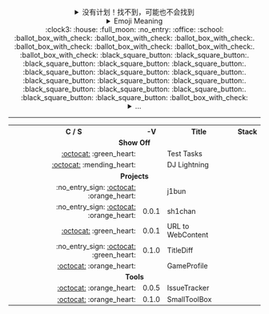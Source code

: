 <!--
Emoji: https://gist.github.com/rxaviers/7360908
-->

<div align="center">
    <details>
        <summary>没有计划！找不到，可能也不会找到</summary>
        <img src="./static/banner/YagamiLightName.gif" />
    </details>
    <details>
        <summary>Emoji Meaning</summary>
        <table>
            <tr>
                <th>Emoji</th>
                <th>Meaning</th>
            </tr>
            <tr>
                <td>:clock130:</td>
                <td>・・・キラだから</td>
            </tr>
            <tr>
                <td>:clock3:</td>
                <td>MSK+3</td>
            </tr>
            <tr>
                <td>:clock9:</td>
                <td>GMT+9</td>
            </tr>
            <tr>
                <td>:ballot_box_with_check:</td>
                <td>Busy Time</td>
            </tr>
            <tr>
                <td>:white_square_button:</td>
                <td>Free Time</td>
            </tr>
            <tr>
                <td>:office:</td>
                <td>Working</td>
            </tr>
            <tr>
                <td>:house:</td>
                <td>Home Alone</td>
            </tr>
            <tr>
                <td>:school:</td>
                <td>Studying in School</td>
            </tr>
            <tr>
                <td>:full_moon:</td>
                <td>Sleeping</td>
            </tr>
            <tr>
                <td>:no_entry:</td>
                <td>Without</td>
            </tr>
            <tr>
                <td>:no_entry_sign:</td>
                <td>Private</td>
            </tr>
            <tr>
                <td>:octocat:</td>
                <td>Public Link</td>
            </tr>
            <tr>
                <td>:orange_heart:</td>
                <td>Scheduled</td>
            </tr>
            <tr>
                <td>:green_heart:</td>
                <td>Active</td>
            </tr>
            <tr>
                <td>:mending_heart:</td>
                <td>Archived</td>
            </tr>
        </table>
    </details>
</div>

<div align="center">
    <div align="center">:clock3: :house: :full_moon: :no_entry: :office: :school: <br />
        :ballot_box_with_check:
        :ballot_box_with_check:
        :ballot_box_with_check:.
        :ballot_box_with_check:
        :ballot_box_with_check:
        :ballot_box_with_check:.
        :ballot_box_with_check:
        :black_square_button:
        :black_square_button:.
        :black_square_button:
        :black_square_button:
        :black_square_button:.
        :black_square_button:
        :black_square_button:
        :black_square_button:.
        :black_square_button:
        :black_square_button:
        :black_square_button:.
        :black_square_button:
        :black_square_button:
        :black_square_button:.
        :black_square_button:
        :black_square_button:
        :ballot_box_with_check:
    </div>
    <details>
        <summary>...</summary>
        <div align="center">:clock3: :office: 08.00 - 17.00<br />
            :black_square_button:
            :black_square_button:
            :black_square_button:.
            :black_square_button:
            :black_square_button:
            :black_square_button:.
            :black_square_button:
            :ballot_box_with_check:
            :ballot_box_with_check:.
            :ballot_box_with_check:
            :ballot_box_with_check:
            :ballot_box_with_check:.
            :ballot_box_with_check:
            :ballot_box_with_check:
            :ballot_box_with_check:.
            :ballot_box_with_check:
            :ballot_box_with_check:
            :black_square_button:.
            :black_square_button:
            :black_square_button:
            :black_square_button:.
            :black_square_button:
            :black_square_button:
            :black_square_button:
        </div>
        <div align="center">:clock3: :office: 10.00 - 19.00<br />
            :black_square_button:
            :black_square_button:
            :black_square_button:.
            :black_square_button:
            :black_square_button:
            :black_square_button:.
            :black_square_button:
            :black_square_button:
            :black_square_button:.
            :ballot_box_with_check:
            :ballot_box_with_check:
            :ballot_box_with_check:.
            :ballot_box_with_check:
            :ballot_box_with_check:
            :ballot_box_with_check:.
            :ballot_box_with_check:
            :ballot_box_with_check:
            :ballot_box_with_check:.
            :ballot_box_with_check:
            :black_square_button:
            :black_square_button:.
            :black_square_button:
            :black_square_button:
            :black_square_button:
        </div>
        <div align="center">:clock9: :school: 08.30 - 12.40<br />
            :black_square_button:
            :black_square_button:
            :black_square_button:.
            :ballot_box_with_check:
            :ballot_box_with_check:
            :ballot_box_with_check:.
            :ballot_box_with_check:
            :ballot_box_with_check:
            :black_square_button:.
            :black_square_button:
            :black_square_button:
            :black_square_button:.
            :black_square_button:
            :black_square_button:
            :black_square_button:.
            :black_square_button:
            :black_square_button:
            :black_square_button:.
            :black_square_button:
            :black_square_button:
            :black_square_button:.
            :black_square_button:
            :black_square_button:
            :black_square_button:
        </div>
        <div align="center">:clock9: :school: 13.00 - 17.00<br />
            :black_square_button:
            :black_square_button:
            :black_square_button:.
            :black_square_button:
            :black_square_button:
            :black_square_button:.
            :black_square_button:
            :ballot_box_with_check:
            :ballot_box_with_check:.
            :ballot_box_with_check:
            :ballot_box_with_check:
            :ballot_box_with_check:.
            :black_square_button:
            :black_square_button:
            :black_square_button:.
            :black_square_button:
            :black_square_button:
            :black_square_button:.
            :black_square_button:
            :black_square_button:
            :black_square_button:.
            :black_square_button:
            :black_square_button:
            :black_square_button:
        </div>
        <div align="center">:clock3: :office: :school: :no_entry: :house: :full_moon:<br />
            :black_square_button:
            :black_square_button:
            :black_square_button:.
            :ballot_box_with_check:
            :ballot_box_with_check:
            :ballot_box_with_check:.
            :ballot_box_with_check:
            :ballot_box_with_check:
            :ballot_box_with_check:.
            :ballot_box_with_check:
            :ballot_box_with_check:
            :ballot_box_with_check:.
            :ballot_box_with_check:
            :ballot_box_with_check:
            :ballot_box_with_check:.
            :ballot_box_with_check:
            :ballot_box_with_check:
            :ballot_box_with_check:.
            :ballot_box_with_check:
            :black_square_button:
            :black_square_button:.
            :black_square_button:
            :black_square_button:
            :black_square_button:
        </div>
    </details>
</div>

---

<!--
Table Structure: https://github.com/seefs001/xox
-->

<table align="center">
    <tr>
        <th>C / S</th>
        <th>-V</th>
        <th>Title</th>
        <th>Stack</th>
    </tr>
    <tr>
        <td colspan="4" align="center"><strong>Show Off</strong></td>
    </tr>
    <tr>
        <td align="right"><a href="https://github.com/ames0k0/TestWork">:octocat:</a> :green_heart:</td>
        <td align="right"></td>
        <td>Test Tasks</td>
        <td></td>
    </tr>
    <tr>
        <td align="right"><a href="https://github.com/ames0k0/datachi/blob/master/dj-lightning/test_v2.gif">:octocat:</a> :mending_heart:</td>
        <td align="right"></td>
        <td>DJ Lightning</td>
        <td></td>
    </tr>
    <tr>
        <td colspan="4" align="center"><strong>Projects</strong></td>
    </tr>
    <tr>
        <td align="right">:no_entry_sign: <a href="https://github.com/j1bun">:octocat:</a> :orange_heart:</td>
        <td align="right"></td>
        <td>j1bun</td>
        <td></td>
    </tr>
    <tr>
        <td align="right">:no_entry_sign: <a href="https://github.com/sh1chan">:octocat:</a> :orange_heart:</td>
        <td align="right">0.0.1</td>
        <td>sh1chan</td>
        <td></td>
    </tr>
    <tr>
        <td align="right"><a href="https://github.com/ames0k0/url-to-web-content">:octocat:</a> :green_heart:</td>
        <td align="right">0.0.1</td>
        <td>URL to WebContent</td>
        <td></td>
    </tr>
    <!--
    <tr>
        <td align="right">:no_entry_sign: <a href="https://github.com/sh1chan/ShowMeTheCode">:octocat:</a> :orange_heart:</td>
        <td align="right"></td>
        <td>smtc</td>
    </tr>
    <tr>
        <td align="right">:no_entry_sign: <a href="https://github.com/sh1chan/MoeInterpol">:octocat:</a> :orange_heart:</td>
        <td align="right"></td>
        <td>MoeInterpol</td>
    </tr>
    -->
    <tr>
        <td align="right">:no_entry_sign: <a href="https://github.com/aintp3d0/TitleDiff">:octocat:</a> :green_heart:</td>
        <td align="right">0.1.0</td>
        <td>TitleDiff</td>
        <td></td>
    </tr>
    <!--
    <tr>
        <td align="right">:no_entry_sign: <a href="https://github.com/sh1chan/Sage0x0">:octocat:</a> :orange_heart:</td>
        <td align="right"></td>
        <td>Sage0x0</td>
    </tr>
    -->
    <tr>
        <td align="right"><a href="https://github.com/aintp3d0/GameProfile">:octocat:</a> :orange_heart:</td>
        <td align="right"></td>
        <td>GameProfile</td>
        <td></td>
    </tr>
    <tr>
        <td colspan="4" align="center"><strong>Tools</strong></td>
    </tr>
    <tr>
        <td align="right"><a href="https://github.com/ames0k0/IssueTracker">:octocat:</a> :orange_heart:</td>
        <td align="right">0.0.5</td>
        <td>IssueTracker</td>
        <td></td>
    </tr>
    <tr>
        <td align="right"><a href="https://github.com/sh1chan/SmallToolBox">:octocat:</a> :orange_heart:</td>
        <td align="right">0.1.0</td>
        <td>SmallToolBox</td>
        <td></td>
    </tr>
</table>
